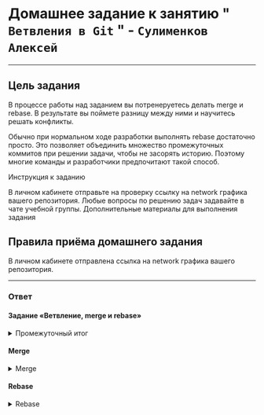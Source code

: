 # Домашнее задание к занятию " `Ветвления в Git` " - `Сулименков Алексей`

---

## Цель задания

В процессе работы над заданием вы потренеруетесь делать merge и rebase. В результате вы поймете разницу между ними и научитесь решать конфликты.

Обычно при нормальном ходе разработки выполнять rebase достаточно просто. Это позволяет объединить множество промежуточных коммитов при решении задачи, чтобы не засорять историю. Поэтому многие команды и разработчики предпочитают такой способ.

Инструкция к заданию

В личном кабинете отправьте на проверку ссылку на network графика вашего репозитория.
Любые вопросы по решению задач задавайте в чате учебной группы.
Дополнительные материалы для выполнения задания

## Правила приёма домашнего задания

В личном кабинете отправлена ссылка на network графика вашего репозитория.

---

### Ответ

#### Задание «Ветвление, merge и rebase»

<details> <summary>Промежуточный итог</summary>

![part1](https://github.com/biparasite/HW-git03/blob/main/part1.png "part1")

</details>

#### Merge

<details> <summary>Merge</summary>

![part2](https://github.com/biparasite/HW-git03/blob/main/part2.png "part2")

</details>

#### Rebase

<details> <summary>Rebase</summary>

![part3](https://github.com/biparasite/HW-git03/blob/main/part3.png "part3")

</details>
